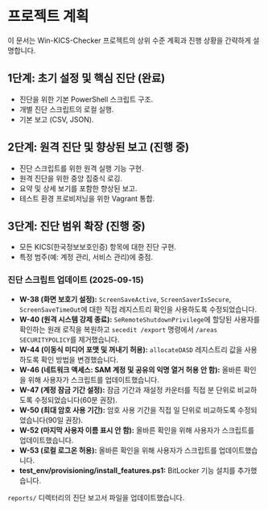# 프로젝트 계획

이 문서는 Win-KICS-Checker 프로젝트의 상위 수준 계획과 진행 상황을 간략하게 설명합니다.

## 1단계: 초기 설정 및 핵심 진단 (완료)
- 진단을 위한 기본 PowerShell 스크립트 구조.
- 개별 진단 스크립트의 로컬 실행.
- 기본 보고 (CSV, JSON).

## 2단계: 원격 진단 및 향상된 보고 (진행 중)
- 진단 스크립트를 위한 원격 실행 기능 구현.
- 원격 진단을 위한 중앙 집중식 로깅.
- 요약 및 상세 보기를 포함한 향상된 보고.
- 테스트 환경 프로비저닝을 위한 Vagrant 통합.

## 3단계: 진단 범위 확장 (진행 중)
- 모든 KICS(한국정보보호인증) 항목에 대한 진단 구현.
- 특정 범주(예: 계정 관리, 서비스 관리)에 중점.

### 진단 스크립트 업데이트 (2025-09-15)

- **W-38 (화면 보호기 설정):** `ScreenSaveActive`, `ScreenSaverIsSecure`, `ScreenSaveTimeOut`에 대한 직접 레지스트리 확인을 사용하도록 수정되었습니다.
- **W-40 (원격 시스템 강제 종료):** `SeRemoteShutdownPrivilege`에 할당된 사용자를 확인하는 원래 로직을 복원하고 `secedit /export` 명령에서 `/areas SECURITYPOLICY`를 제거했습니다.
- **W-44 (이동식 미디어 포맷 및 꺼내기 허용):** `allocateDASD` 레지스트리 값을 사용하도록 확인 방법을 변경했습니다.
- **W-46 (네트워크 액세스: SAM 계정 및 공유의 익명 열거 허용 안 함):** 올바른 확인을 위해 사용자가 스크립트를 업데이트했습니다.
- **W-47 (계정 잠금 기간 설정):** 잠금 기간과 재설정 카운터를 직접 분 단위로 비교하도록 수정되었습니다(60분 권장).
- **W-50 (최대 암호 사용 기간):** 암호 사용 기간을 직접 일 단위로 비교하도록 수정되었습니다(90일 권장).
- **W-52 (마지막 사용자 이름 표시 안 함):** 올바른 확인을 위해 사용자가 스크립트를 업데이트했습니다.
- **W-53 (로컬 로그온 허용):** 올바른 확인을 위해 사용자가 스크립트를 업데이트했습니다.
- **test_env/provisioning/install_features.ps1:** BitLocker 기능 설치를 추가했습니다.

`reports/` 디렉터리의 진단 보고서 파일을 업데이트했습니다.